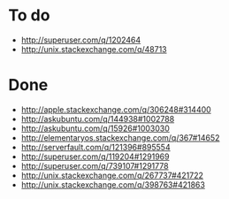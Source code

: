 To do
================================
- http://superuser.com/q/1202464
- http://unix.stackexchange.com/q/48713

Done
================================================
- http://apple.stackexchange.com/q/306248#314400
- http://askubuntu.com/q/144938#1002788
- http://askubuntu.com/q/15926#1003030
- http://elementaryos.stackexchange.com/q/367#14652
- http://serverfault.com/q/121396#895554
- http://superuser.com/q/119204#1291969
- http://superuser.com/q/739107#1291778
- http://unix.stackexchange.com/q/267737#421722
- http://unix.stackexchange.com/q/398763#421863
